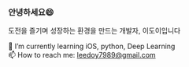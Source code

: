 ### 안녕하세요😄
도전을 즐기며 성장하는 환경을 만드는 개발자, 이도이입니다

🌱 I’m currently learning iOS, python, Deep Learning <br>
📫 How to reach me: leedoy7989@gmail.com  <br>

